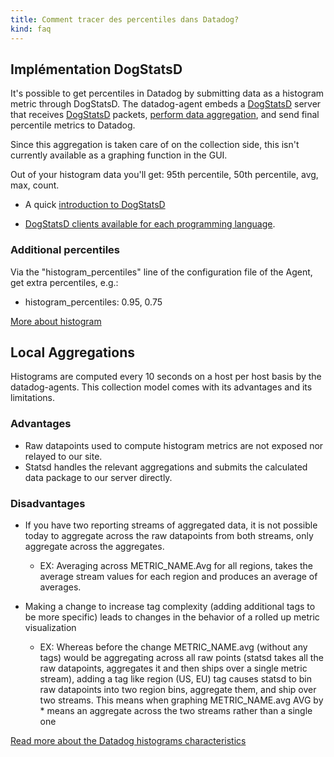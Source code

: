 ```yaml
---
title: Comment tracer des percentiles dans Datadog?
kind: faq
---
```


## Implémentation DogStatsD

It's possible to get percentiles in Datadog by submitting data as a histogram metric through DogStatsD. The datadog-agent embeds a [DogStatsD][1] server that receives [DogStatsD][1] packets, [perform data aggregation][2], and send final percentile metrics to Datadog.

Since this aggregation is taken care of on the collection side, this isn't currently available as a graphing function in the GUI.

Out of your histogram data you'll get: 95th percentile, 50th percentile, avg, max, count.

* A quick [introduction to DogStatsD][1]

* [DogStatsD clients available for each programming language][3].

### Additional percentiles

Via the "histogram_percentiles" line of the configuration file of the Agent, get extra percentiles, e.g.:

* histogram_percentiles: 0.95, 0.75

[More about histogram](developers/metrics/#histograms)

## Local Aggregations

Histograms are computed every 10 seconds on a host per host basis by the datadog-agents. This collection model comes with its advantages and its limitations.

### Advantages

* Raw datapoints used to compute histogram metrics are not exposed nor relayed to our site.
* Statsd handles the relevant aggregations and submits the calculated data package to our server directly.

### Disadvantages

* If you have two reporting streams of aggregated data, it is not possible today to aggregate across the raw datapoints from both streams, only aggregate across the aggregates.
    * EX: Averaging across METRIC_NAME.Avg for all regions, takes the average stream values for each region and produces an average of averages.

* Making a change to increase tag complexity (adding additional tags to be more specific) leads to changes in the behavior of a rolled up metric visualization
    * EX: Whereas before the change METRIC_NAME.avg (without any tags) would be aggregating across all raw points (statsd takes all the raw datapoints, aggregates it and then ships over a single metric stream), adding a tag like region (US, EU) tag causes statsd to bin raw datapoints into two region bins, aggregate them, and ship over two streams. This means when graphing METRIC_NAME.avg AVG by * means an aggregate across the two streams rather than a single one

[Read more about the Datadog histograms characteristics][4]

[1]: /developers/dogstatsd
[2]: https://github.com/DataDog/dd-agent/blob/master/aggregator.py
[3]: /developers/libraries/
[4]: /developers/faq/characteristics-of-datadog-histograms
